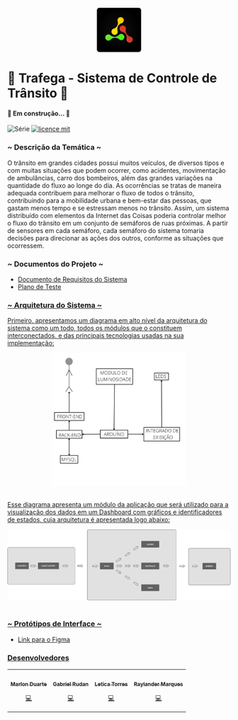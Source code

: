 <p align="center">
<img src=".github/Logotype.png" alt="LOGO" width="100"/>
</p>

# 🚗 Trafega - Sistema de Controle de Trânsito 🚦

#### 🚧 Em construção...  🚧

![Série](https://img.shields.io/badge/Trafega-Projeto%20Integrador-yellow)
[![licence mit](https://img.shields.io/badge/licence-MIT-orange.svg)]()

### ~ Descrição da Temática ~
O trânsito em grandes cidades possui muitos veículos, de diversos tipos e com muitas situações
que podem ocorrer, como acidentes, movimentação de ambulâncias, carro dos bombeiros, além das
grandes variações na quantidade do fluxo ao longe do dia. As ocorrências se tratas de maneira
adequada contribuem para melhorar o fluxo de todos o trânsito, contribuindo para a mobilidade
urbana e bem-estar das pessoas, que gastam menos tempo e se estressam menos no trânsito. Assim,
um sistema distribuído com elementos da Internet das Coisas poderia controlar melhor o fluxo do
trânsito em um conjunto de semáforos de ruas próximas. A partir de sensores em cada semáforo, cada
semáforo do sistema tomaria decisões para direcionar as ações dos outros, conforme as situações que
ocorressem.

### ~ Documentos do Projeto ~
- <a href='https://docs.google.com/document/d/1k1IceFHvfnbBH1P478gfKFBrcCz9Od0_l4Kpyl5X03Q/edit?usp=sharing'>Documento de Requisitos do Sistema
- <a href='https://docs.google.com/spreadsheets/d/16uacRwn8fJHadwd4hxm_4cdNwlsLTsZc_4txhR0OtSE/edit?usp=sharing'>Plano de Teste

### ~ Arquitetura do Sistema ~
Primeiro, apresentamos um diagrama em alto nível da arquitetura do sistema como um todo, todos os módulos 
que o constituem interconectados, e das principais tecnologias usadas na sua implementação:

<p align="center"><img src=".github/Modelo Arquitetural.png" width="300px;" alt=""/><br /><br />

Esse diagrama apresenta um módulo da aplicação que será utilizado para a visualização dos dados em
um Dashboard com gráficos e identificadores de estados, cuja arquitetura é apresentada logo abaixo:

<p align="center"><img src=".github/MVC_Arquitetura.png" width="1000px;" alt=""/><br /><br />

### ~ Protótipos de Interface ~
- <a href='https://www.figma.com/file/pH6HmZMhgP12Z005THy6zH/TRAFEGA---Dashboard?node-id=0%3A1'> Link para o Figma

### Desenvolvedores
<table>
<tr>
    <td align="center"><a href="https://github.com/eletromarlon"><img src="https://avatars.githubusercontent.com/u/60488949?v=4" width="100px;" alt=""/><br /><sub><b>Marlon Duarte</b></sub></a><br /><p title="Front-End">💻</p></td>
    <td align="center"><a href="https://github.com/gabrielrudan"><img src="https://avatars.githubusercontent.com/u/84931636?v=4" width="100px;" alt=""/><br /><sub><b>Gabriel Rudan</b></sub></a><br /><p title="Front-End">💻</p></td>
    <td align="center"><a href="https://github.com/leh-torres"><img src="https://avatars.githubusercontent.com/u/78484018?v=4" width="100px;" alt=""/><br /><sub><b>Letica Torres</b></sub></a><br /><p title="Back-End">💻</p></td>
    <td align="center"><a href="https://github.com/Raylander524"><img src="https://avatars.githubusercontent.com/u/84639724?v=4" width="100px;" alt=""/><br /><sub><b>Raylander Marques</b></sub></a><br /><p title="Back-End">💻</p></td>
  </tr>
</table>
